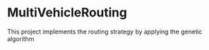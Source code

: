 # MultiVehicleRouting
 This project implements the routing strategy by applying the genetic algorithm
